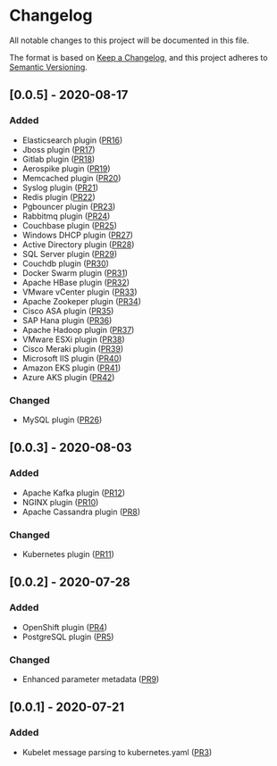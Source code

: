 # Changelog
All notable changes to this project will be documented in this file.

The format is based on [Keep a Changelog](https://keepachangelog.com/en/1.0.0/),
and this project adheres to [Semantic Versioning](https://semver.org/spec/v2.0.0.html).

## [0.0.5] - 2020-08-17
### Added
- Elasticsearch plugin ([PR16](https://github.com/observIQ/carbon-plugins/pull/16))
- Jboss plugin ([PR17](https://github.com/observIQ/carbon-plugins/pull/17))
- Gitlab plugin ([PR18](https://github.com/observIQ/carbon-plugins/pull/18))
- Aerospike plugin ([PR19](https://github.com/observIQ/carbon-plugins/pull/19))
- Memcached plugin ([PR20](https://github.com/observIQ/carbon-plugins/pull/20))
- Syslog plugin ([PR21](https://github.com/observIQ/carbon-plugins/pull/21))
- Redis plugin ([PR22](https://github.com/observIQ/carbon-plugins/pull/22))
- Pgbouncer plugin ([PR23](https://github.com/observIQ/carbon-plugins/pull/23))
- Rabbitmq plugin ([PR24](https://github.com/observIQ/carbon-plugins/pull/24))
- Couchbase plugin ([PR25](https://github.com/observIQ/carbon-plugins/pull/25))
- Windows DHCP plugin ([PR27](https://github.com/observIQ/carbon-plugins/pull/27))
- Active Directory plugin ([PR28](https://github.com/observIQ/carbon-plugins/pull/28))
- SQL Server plugin ([PR29](https://github.com/observIQ/carbon-plugins/pull/29))
- Couchdb plugin ([PR30](https://github.com/observIQ/carbon-plugins/pull/30))
- Docker Swarm plugin ([PR31](https://github.com/observIQ/carbon-plugins/pull/31))
- Apache HBase plugin ([PR32](https://github.com/observIQ/carbon-plugins/pull/32))
- VMware vCenter plugin ([PR33](https://github.com/observIQ/carbon-plugins/pull/33))
- Apache Zookeper plugin ([PR34](https://github.com/observIQ/carbon-plugins/pull/34))
- Cisco ASA plugin ([PR35](https://github.com/observIQ/carbon-plugins/pull/35))
- SAP Hana plugin ([PR36](https://github.com/observIQ/carbon-plugins/pull/36))
- Apache Hadoop plugin ([PR37](https://github.com/observIQ/carbon-plugins/pull/37))
- VMware ESXi plugin ([PR38](https://github.com/observIQ/carbon-plugins/pull/38))
- Cisco Meraki plugin ([PR39](https://github.com/observIQ/carbon-plugins/pull/39))
- Microsoft IIS plugin ([PR40](https://github.com/observIQ/carbon-plugins/pull/40))
- Amazon EKS plugin ([PR41](https://github.com/observIQ/carbon-plugins/pull/41))
- Azure AKS plugin ([PR42](https://github.com/observIQ/carbon-plugins/pull/42))

### Changed
- MySQL plugin ([PR26](https://github.com/observIQ/carbon-plugins/pull/26))

## [0.0.3] - 2020-08-03
### Added
- Apache Kafka plugin ([PR12](https://github.com/observIQ/carbon-plugins/pull/12))
- NGINX plugin ([PR10](https://github.com/observIQ/carbon-plugins/pull/10))
- Apache Cassandra plugin ([PR8](https://github.com/observIQ/carbon-plugins/pull/8))

### Changed
- Kubernetes plugin ([PR11](https://github.com/observIQ/carbon-plugins/pull/11))

## [0.0.2] - 2020-07-28
### Added
- OpenShift plugin ([PR4](https://github.com/observIQ/carbon-plugins/pull/4))
- PostgreSQL plugin ([PR5](https://github.com/observIQ/carbon-plugins/pull/5))

### Changed
- Enhanced parameter metadata ([PR9](https://github.com/observIQ/carbon-plugins/pull/9))

## [0.0.1] - 2020-07-21
### Added
- Kubelet message parsing to kubernetes.yaml ([PR3](https://github.com/observIQ/carbon-plugins/pull/3))
